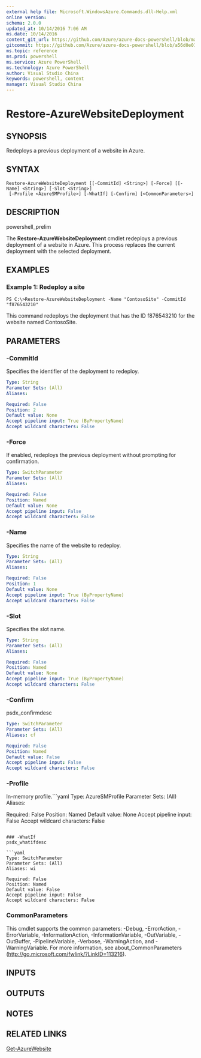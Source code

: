 ```yaml
---
external help file: Microsoft.WindowsAzure.Commands.dll-Help.xml
online version: 
schema: 2.0.0
updated_at: 10/14/2016 7:06 AM
ms.date: 10/14/2016
content_git_url: https://github.com/Azure/azure-docs-powershell/blob/master/azureps-cmdlets-docs/ServiceManagement/Azure.Compute/v1.0/CmdletMDs/Restore-AzureWebsiteDeployment.md
gitcommit: https://github.com/Azure/azure-docs-powershell/blob/a56d0e01e65c2c33aa2af13dd29addc94ead6e88/azureps-cmdlets-docs/ServiceManagement/Azure.Compute/v1.0/CmdletMDs/Restore-AzureWebsiteDeployment.md
ms.topic: reference
ms.prod: powershell
ms.service: Azure PowerShell
ms.technology: Azure PowerShell
author: Visual Studio China
keywords: powershell, content
manager: Visual Studio China
---
```


# Restore-AzureWebsiteDeployment

## SYNOPSIS
Redeploys a previous deployment of a website in Azure.

## SYNTAX

```
Restore-AzureWebsiteDeployment [[-CommitId] <String>] [-Force] [[-Name] <String>] [-Slot <String>]
 [-Profile <AzureSMProfile>] [-WhatIf] [-Confirm] [<CommonParameters>]
```

## DESCRIPTION
powershell_prelim

The **Restore-AzureWebsiteDeployment** cmdlet redeploys a previous deployment of a website in Azure.
This process replaces the current deployment with the selected deployment.

## EXAMPLES

### Example 1: Redeploy a site
```
PS C:\>Restore-AzureWebsiteDeployment -Name "ContosoSite" -CommitId "f876543210"
```

This command redeploys the deployment that has the ID f876543210 for the website named ContosoSite.

## PARAMETERS

### -CommitId
Specifies the identifier of the deployment to redeploy.

```yaml
Type: String
Parameter Sets: (All)
Aliases: 

Required: False
Position: 2
Default value: None
Accept pipeline input: True (ByPropertyName)
Accept wildcard characters: False
```

### -Force
If enabled, redeploys the previous deployment without prompting for confirmation.

```yaml
Type: SwitchParameter
Parameter Sets: (All)
Aliases: 

Required: False
Position: Named
Default value: None
Accept pipeline input: False
Accept wildcard characters: False
```

### -Name
Specifies the name of the website to redeploy.

```yaml
Type: String
Parameter Sets: (All)
Aliases: 

Required: False
Position: 1
Default value: None
Accept pipeline input: True (ByPropertyName)
Accept wildcard characters: False
```

### -Slot
Specifies the slot name.

```yaml
Type: String
Parameter Sets: (All)
Aliases: 

Required: False
Position: Named
Default value: None
Accept pipeline input: True (ByPropertyName)
Accept wildcard characters: False
```

### -Confirm
psdx_confirmdesc

```yaml
Type: SwitchParameter
Parameter Sets: (All)
Aliases: cf

Required: False
Position: Named
Default value: False
Accept pipeline input: False
Accept wildcard characters: False
```

### -Profile
In-memory profile.```yaml
Type: AzureSMProfile
Parameter Sets: (All)
Aliases: 

Required: False
Position: Named
Default value: None
Accept pipeline input: False
Accept wildcard characters: False
```

### -WhatIf
psdx_whatifdesc

```yaml
Type: SwitchParameter
Parameter Sets: (All)
Aliases: wi

Required: False
Position: Named
Default value: False
Accept pipeline input: False
Accept wildcard characters: False
```

### CommonParameters
This cmdlet supports the common parameters: -Debug, -ErrorAction, -ErrorVariable, -InformationAction, -InformationVariable, -OutVariable, -OutBuffer, -PipelineVariable, -Verbose, -WarningAction, and -WarningVariable. For more information, see about_CommonParameters (http://go.microsoft.com/fwlink/?LinkID=113216).

## INPUTS

## OUTPUTS

## NOTES

## RELATED LINKS

[Get-AzureWebsite](.\Get-AzureWebsite.md)

